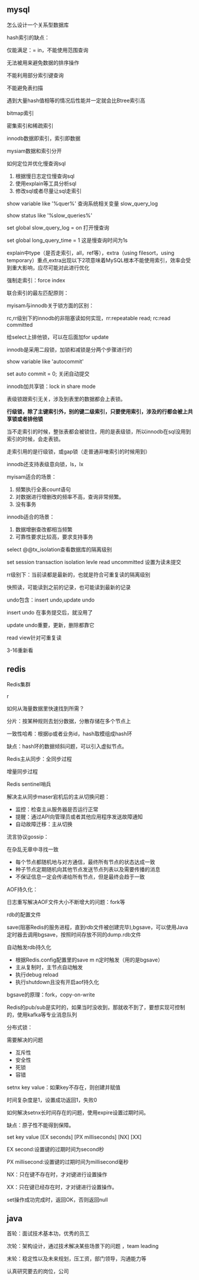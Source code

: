 ## mysql

怎么设计一个关系型数据库

hash索引的缺点：

仅能满足：= in，不能使用范围查询

无法被用来避免数据的排序操作

不能利用部分索引键查询

不能避免表扫描

遇到大量hash值相等的情况后性能并一定就会比Btree索引高

bitmap索引

密集索引和稀疏索引

innodb数据即索引，索引即数据

mysiam数据和索引分开

如何定位并优化慢查询sql

1. 根据慢日志定位慢查询sql
2. 使用explain等工具分析sql
3. 修改sql或者尽量让sql走索引

show variable like '%quer%' 查询系统相关变量 slow_query_log 

show status like '%slow_queries%'

set global slow_query_log = on 打开慢查询

set global long_query_time = 1 这是慢查询时间为1s

explain中type（是否走索引，all，ref等），extra（using filesort，using temporary）重点,extra出现以下2项意味着MySQL根本不能使用索引，效率会受到重大影响，应尽可能对此进行优化

强制走索引：force index 

联合索引的最左匹配原则：

myisam与innodb关于锁方面的区别：

rc,rr级别下的innodb的非阻塞读如何实现，rr:repeatable read;  rc:read committed

给select上排他锁，可以在后面加for update

innodb是采用二段锁，加锁和减锁是分两个步骤进行的

show variable like 'autocommit'

set auto commit = 0; 关闭自动提交

innodb加共享锁：lock in share mode

表级锁跟索引无关，涉及到表里的数据都会上表锁。

**行级锁，除了主键索引外，别的键二级索引，只要使用索引，涉及的行都会被上共享锁或者排他锁**

当不走索引的时候，整张表都会被锁住，用的是表级锁，所以innodb在sql没用到索引的时候，会走表锁。

走索引用的是行级锁，或gap锁（走普通非唯索引的时候用到）

innodb还支持表级意向锁，ls，lx

myisam适合的场景：

1. 频繁执行全表count语句
2. 对数据进行增删改的频率不高，查询非常频繁。
3. 没有事务

innodb适合的场景：

1. 数据增删查改都相当频繁
2. 可靠性要求比较高，要求支持事务

select @@tx_isolation查看数据库的隔离级别

set session  transaction isolation levle read uncommitted 设置为读未提交

rr级别下：当前读都是最新的，也就是符合可重复读的隔离级别

快照读，可能读到之前的记录，也可能读到最新的记录

undo包含：insert undo,update undo

insert undo 在事务提交后，就没用了

update undo重要，更新，删除都靠它

read view针对可重复读

3-16重新看

## redis

Redis集群

r

如何从海量数据里快速找到所需？

分片：按某种规则去划分数据，分散存储在多个节点上

一致性哈希：根据ip或者业务id，hash取模组成hash环

缺点：hash环的数据倾斜问题，可以引入虚拟节点。

Redis主从同步：全同步过程

增量同步过程

Redis sentinel哨兵

解决主从同步maser宕机后的主从切换问题：

- 监控：检查主从服务器是否运行正常
- 提醒：通过API向管理员或者其他应用程序发送故障通知
- 自动故障迁移：主从切换

流言协议gossip：

在杂乱无章中寻找一致

- 每个节点都随机地与对方通信，最终所有节点的状态达成一致
- 种子节点定期随机向其他节点发送节点列表以及需要传播的消息
- 不保证信息一定会传递给所有节点，但是最终会趋于一致

AOF持久化：

日志重写解决AOF文件大小不断增大的问题：fork等

rdb的配置文件

save(阻塞Redis的服务进程，直到rdb文件被创建完毕),bgsave，可以使用Java定时器去调用bgsave，按照时间存放不同的dump.rdb文件

自动触发rdb持久化

- 根据Redis.config配置里的save m n定时触发（用的是bgsave）
- 主从复制时，主节点自动触发
- 执行debug reload
- 执行shutdown且没有开启aof持久化

bgsave的原理：fork，copy-on-write

Redis的pub/sub是实时的，如果当时没收到，那就收不到了，要想实现可控制的，使用kafka等专业消息队列

分布式锁：

需要解决的问题

- 互斥性
- 安全性
- 死锁
- 容错

setnx key value：如果key不存在，则创建并赋值

时间复杂度是1，设置成功返回1，失败0

如何解决setnx长时间存在的问题，使用expire设置过期时间。

缺点：原子性不能得到保障。

set key value [EX seconds] [PX milliseconds] [NX] [XX]

EX second:设置键的过期时间为second秒

PX millisecond:设置键的过期时间为millisecond毫秒

NX：只在键不存在时，才对键进行设置操作

XX：只在键已经存在时，才对键进行设置操作。

set操作成功完成时，返回OK，否则返回null

## java

首轮：面试技术基本功，优秀的员工

次轮：架构设计，通过技术解决某些场景下的问题 ，team leading

末轮：稳定性以及未来规划，压工资，部门领导，沟通能力等

认真研究要去的岗位，公司